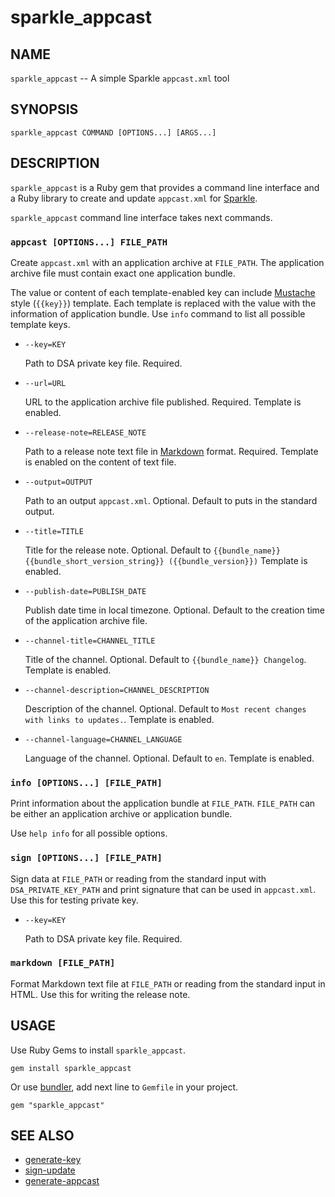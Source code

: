 sparkle_appcast
===============


NAME
----

`sparkle_appcast` -- A simple Sparkle `appcast.xml` tool


SYNOPSIS
--------

    sparkle_appcast COMMAND [OPTIONS...] [ARGS...]


DESCRIPTION
-----------

`sparkle_appcast` is a Ruby gem that provides a command line interface and a Ruby library
to create and update `appcast.xml` for [Sparkle](https://sparkle-project.org).

`sparkle_appcast` command line interface takes next commands.

### `appcast [OPTIONS...] FILE_PATH`

Create `appcast.xml` with an application archive at `FILE_PATH`.
The application archive file must contain exact one application bundle.

The value or content of each template-enabled key can include [Mustache](https://mustache.github.io/) style (``{{key}}``) template.
Each template is replaced with the value with the information of application bundle.
Use `info` command to list all possible template keys.

* `--key=KEY`

    Path to DSA private key file. Required.

* `--url=URL`

    URL to the application archive file published. Required.
    Template is enabled.

* `--release-note=RELEASE_NOTE`

    Path to a release note text file in [Markdown](https://daringfireball.net/projects/markdown/syntax) format. Required.
    Template is enabled on the content of text file.

* `--output=OUTPUT`

    Path to an output `appcast.xml`. Optional.
    Default to puts in the standard output.

* `--title=TITLE`

    Title for the release note. Optional.
    Default to `{{bundle_name}} {{bundle_short_version_string}} ({{bundle_version}})`
    Template is enabled.

* `--publish-date=PUBLISH_DATE`

    Publish date time in local timezone. Optional.
    Default to the creation time of the application archive file.

* `--channel-title=CHANNEL_TITLE`

    Title of the channel. Optional.
    Default to `{{bundle_name}} Changelog`.
    Template is enabled.

* `--channel-description=CHANNEL_DESCRIPTION`

    Description of the channel. Optional.
    Default to `Most recent changes with links to updates.`.
    Template is enabled.

* `--channel-language=CHANNEL_LANGUAGE`

    Language of the channel. Optional.
    Default to `en`.
    Template is enabled.

### `info [OPTIONS...] [FILE_PATH]`

Print information about the application bundle at `FILE_PATH`.
`FILE_PATH` can be either an application archive or application bundle.

Use `help info` for all possible options.

### `sign [OPTIONS...] [FILE_PATH]`

Sign data at `FILE_PATH` or reading from the standard input with `DSA_PRIVATE_KEY_PATH`
and print signature that can be used in `appcast.xml`.
Use this for testing private key.

* `--key=KEY`

    Path to DSA private key file. Required.

### `markdown [FILE_PATH]`

Format Markdown text file at `FILE_PATH` or reading from the standard input in HTML.
Use this for writing the release note.


USAGE
-----

Use Ruby Gems to install `sparkle_appcast`.

    gem install sparkle_appcast

Or use [bundler](http://bundler.io/), add next line to `Gemfile` in your project.

    gem "sparkle_appcast"


SEE ALSO
--------

 * [generate-key](https://github.com/sparkle-project/Sparkle/blob/master/bin/generate_keys)
 * [sign-update](https://github.com/sparkle-project/Sparkle/blob/master/bin/sign_update)
 * [generate-appcast](https://github.com/sparkle-project/Sparkle/tree/master/generate_appcast)
